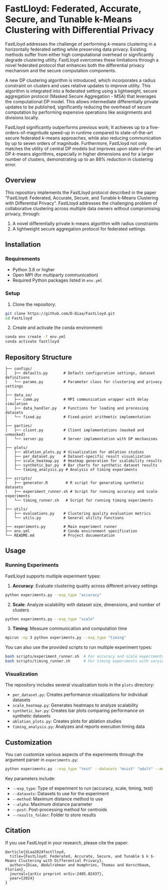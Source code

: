 # FastLloyd: Federated, Accurate, Secure, and Tunable k-Means Clustering with Differential Privacy

FastLloyd addresses the challenge of performing $k$-means clustering in a horizontally federated setting while preserving data privacy. Existing methods suffer from either high computational overhead or significantly degrade clustering utility. FastLloyd overcomes these limitations through a novel federated protocol that enhances both the differential privacy mechanism and the secure computation components. 

A new DP clustering algorithm is introduced, which incorporates a radius constraint on clusters and uses relative updates to improve utility. This algorithm is integrated into a federated setting using a lightweight, secure aggregation protocol (Masked Secure Aggregation - MSA) that leverages the computational DP model. This allows intermediate differentially private updates to be published, significantly reducing the overhead of secure computation by performing expensive operations like assignments and divisions locally. 

FastLloyd significantly outperforms previous work; It achieves up to a five-orders-of-magnitude speed-up in runtime compared to state-of-the-art secure federated $k$-means approaches, while also reducing communication by up to seven orders of magnitude. Furthermore, FastLloyd not only matches the utility of central DP models but improves upon state-of-the-art DP $k$-means algorithms, especially in higher dimensions and for a larger number of clusters, demonstrating up to an 88% reduction in clustering error.

## Overview

This repository implements the FastLloyd protocol described in the paper "FastLloyd: Federated, Accurate, Secure, and
Tunable k-Means Clustering with Differential Privacy". FastLloyd addresses the challenging problem of collaborative
clustering across multiple data owners without compromising privacy, through:

1. A novel differentially private k-means algorithm with radius constraints
2. A lightweight secure aggregation protocol for federated settings

## Installation

### Requirements

- Python 3.8 or higher
- Open MPI (for multiparty communication)
- Required Python packages listed in `env.yml`

### Setup

1. Clone the repository:

```bash
git clone https://github.com/D-Diaa/FastLloyd.git
cd FastLloyd
```

2. Create and activate the conda environment:

```bash
conda env create -f env.yml
conda activate fastlloyd
```

## Repository Structure

```
├── configs/                                                              
│   ├── defaults.py       # Default configuration settings, dataset definitions
│   └── params.py         # Parameter class for clustering and privacy settings
│                                                                                                                                                    
├── data_io/                                                                                                                                          
│   ├── comm.py           # MPI communication wrapper with delay simulation
│   ├── data_handler.py   # Functions for loading and processing datasets
│   └── fixed.py          # Fixed-point arithmetic implementation
│                                                                                                                                                    
├── parties/                                                                                                                                          
│   ├── client.py         # Client implementations (masked and unmasked)
│   └── server.py         # Server implementation with DP mechanisms
│                                                                                                                                                    
├── plots/                                                                                                                                           
│   ├── ablation_plots.py # Visualization for ablation studies
│   ├── per_dataset.py    # Dataset-specific result visualization
│   ├── scale_heatmap.py  # Heatmap generation for scalability results
│   ├── synthetic_bar.py  # Bar charts for synthetic dataset results
│   └── timing_analysis.py # Analysis of timing experiments
│                                                                                                                                                    
├── scripts/                                                                                                                                         
│   ├── generator.R        # R script for generating synthetic datasets
│   ├── experiment_runner.sh # Script for running accuracy and scale experiments
│   └── timing_runner.sh   # Script for running timing experiments
│                                                                                                                                                    
├── utils/                                                                                                                                           
│   ├── evaluations.py    # Clustering quality evaluation metrics
│   └── utils.py          # General utility functions
│                                                                                                                                                    
├── experiments.py        # Main experiment runner
├── env.yml               # Conda environment specification
└── README.md             # Project documentation
```

## Usage

### Running Experiments

FastLloyd supports multiple experiment types:

1. **Accuracy**: Evaluate clustering quality across different privacy settings

```bash
python experiments.py --exp_type "accuracy"
```

2. **Scale**: Analyze scalability with dataset size, dimensions, and number of clusters

```bash
python experiments.py --exp_type "scale"
```

3. **Timing**: Measure communication and computation time

```bash
mpirun -np 3 python experiments.py --exp_type "timing"
```

You can also use the provided scripts to run multiple experiment types:

```bash
bash scripts/experiment_runner.sh  # For accuracy and scale experiments
bash scripts/timing_runner.sh      # For timing experiments with varying numbers of clients
```

### Visualization

The repository includes several visualization tools in the `plots` directory:

- `per_dataset.py`: Creates performance visualizations for individual datasets
- `scale_heatmap.py`: Generates heatmaps to analyze scalability
- `synthetic_bar.py`: Creates bar plots comparing performance on synthetic datasets
- `ablation_plots.py`: Creates plots for ablation studies
- `timing_analysis.py`: Analyzes and reports execution timing data

## Customization

You can customize various aspects of the experiments through the argument parser in `experiments.py`:

```bash
python experiments.py --exp_type "test" --datasets "mnist" "adult" --method "diagonal_then_frac" --alpha 0.8 --post "fold" --results_folder "my_results"
```

Key parameters include:

- `--exp_type`: Type of experiment to run (accuracy, scale, timing, test)
- `--datasets`: Datasets to use for the experiment
- `--method`: Maximum distance method to use
- `--alpha`: Maximum distance parameter
- `--post`: Post-processing method for centroids
- `--results_folder`: Folder to store results

## Citation

If you use FastLloyd in your research, please cite the paper:

```
@article{diaa2024fastlloyd,
  title={FastLloyd: Federated, Accurate, Secure, and Tunable $ k $-Means Clustering with Differential Privacy},
  author={Diaa, Abdulrahman and Humphries, Thomas and Kerschbaum, Florian},
  journal={arXiv preprint arXiv:2405.02437},
  year={2024}
}
```
